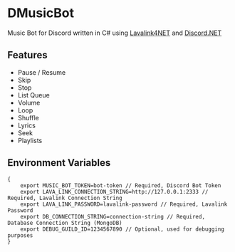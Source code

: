 # DMusicBot

Music Bot for Discord written in C# using [Lavalink4NET](https://github.com/angelobreuer/Lavalink4NET) and [Discord.NET](https://github.com/discord-net/Discord.Net)


## Features
- Pause / Resume
- Skip
- Stop
- List Queue
- Volume
- Loop
- Shuffle
- Lyrics
- Seek
- Playlists

## Environment Variables
```
{
    export MUSIC_BOT_TOKEN=bot-token // Required, Discord Bot Token
    export LAVA_LINK_CONNECTION_STRING=http://127.0.0.1:2333 // Required, Lavalink Connection String
    export LAVA_LINK_PASSWORD=lavalink-password // Required, Lavalink Password
    export DB_CONNECTION_STRING=connection-string // Required, Database Connection String (MongoDB)
    export DEBUG_GUILD_ID=1234567890 // Optional, used for debugging purposes
}
```